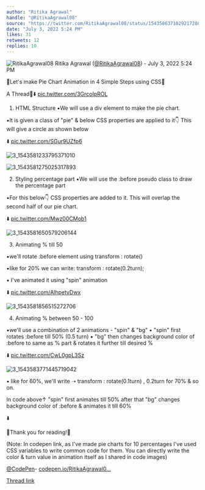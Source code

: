 ```yaml
---
author: "Ritika Agrawal"
handle: "@RitikaAgrawal08"
source: "https://twitter.com/RitikaAgrawal08/status/1543586371029217280"
date: "July 3, 2022 5:24 PM"
likes: 31
retweets: 12
replies: 10
---
```

![RitikaAgrawal08](https://pbs.twimg.com/profile_images/1536045260253515776/BNiSS_c1_normal.jpg)
Ritika Agrawal ([@RitikaAgrawal08](https://twitter.com/RitikaAgrawal08)) - July 3, 2022 5:24 PM

🔸Let's make Pie Chart Animation in 4 Simple Steps using CSS🔸

A Thread🧵⬇️ [pic.twitter.com/3GrcoIpROL](https://twitter.com/RitikaAgrawal08/status/1543586371029217280/video/1)

1. HTML Structure 
▪️We will use a div element to make the pie chart. 

▪️It is given a class of "pie" & below CSS properties are applied to it👇 This will give a circle as shown below

⬇️ [pic.twitter.com/SGur9UZfp6](https://twitter.com/RitikaAgrawal08/status/1543586377052196865/photo/1)

![3_1543581233795371010](https://pbs.twimg.com/media/FWvm9DJVEAIy9sN.jpg)

![3_1543581275025317893](https://pbs.twimg.com/media/FWvm_cvUIAUsmK6.png)

2. Styling percentage part
▪️We will use the :before pseudo class to draw the percentage part 

▪️For this below👇 CSS properties are added to it. This will overlap the second half of our pie chart.

⬇️ [pic.twitter.com/Mwz00CMob1](https://twitter.com/RitikaAgrawal08/status/1543586382156730369/photo/1)

![3_1543581650579206144](https://pbs.twimg.com/media/FWvnVTyVsAAIXH0.jpg)

3. Animating % till 50

▪️we'll rotate :before element using transform : rotate()

▪️like for 20% we can write:
transform : rotate(0.2turn);
 
▪️ I've animated it using "spin" animation

⬇️ [pic.twitter.com/AlhpetvDwx](https://twitter.com/RitikaAgrawal08/status/1543586387303092224/photo/1)

![3_1543581856515272706](https://pbs.twimg.com/media/FWvnhS9UsAIhUVr.jpg)

4. Animating % between 50 - 100

▪️we'll use a combination of 2 animations - "spin" & "bg"
▪️ "spin" first rotates :before till 50% (0.5 turn)
▪️ "bg" then changes background color of :before to same as % part & rotates it further till desired %

⬇️ [pic.twitter.com/CwL0gpL3Sz](https://twitter.com/RitikaAgrawal08/status/1543586392898293760/photo/1)

![3_1543583771445719042](https://pbs.twimg.com/media/FWvpQwoUcAIp_J7.jpg)

▪️ like for 60%, we'll write ➝ transform : rotate(0.1turn) , 0.2turn for 70% & so on.

In code above↑ "spin" first animates till 50% after that "bg" changes background color of :before & animates it till 60% 

⬇️

🔸Thank you for reading!🔸

(Note: In codepen link, as I've made pie charts for 10 percentages I've used CSS variables to write common code for them. You can directly write the color & turn value in animation itself as I shared in code images)

[@CodePen](https://twitter.com/CodePen)- [codepen.io/RitikaAgrawal0…](https://codepen.io/RitikaAgrawal08/full/zYWGmqY)

[Thread link](https://twitter.com/RitikaAgrawal08/status/1543586371029217280)